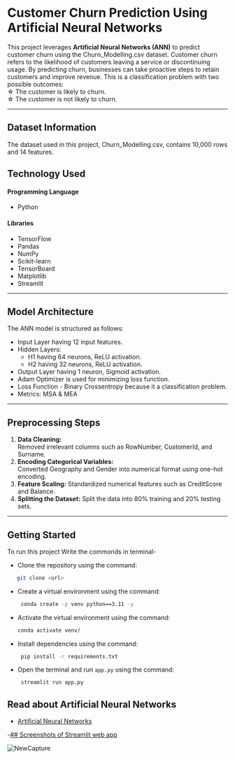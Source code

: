 # Customer Churn Prediction Using Artificial Neural Networks  

This project leverages **Artificial Neural Networks (ANN)** to predict customer churn using the Churn_Modelling.csv dataset. Customer churn refers to the likelihood of customers leaving a service or discontinuing usage. By predicting churn, businesses can take proactive steps to retain customers and improve revenue. This is a classification problem with two possible outcomes:  
&star; The customer is likely to churn.  
&star; The customer is not likely to churn.  

---

## Dataset Information  
The dataset used in this project, Churn_Modelling.csv, contains 10,000 rows and 14 features. 
## Technology Used  
 #### Programming Language
 - Python
  #### Libraries 
   - TensorFlow  
   - Pandas  
   - NumPy  
   - Scikit-learn  
   - TensorBoard  
   - Matplotlib  
   - Streamlit  

---

## Model Architecture  
The ANN model is structured as follows:  
- Input Layer having 12 input features.  
- Hidden Layers: 
  -  H1 having 64 neurons, ReLU activation.  
  - H2 having 32 neurons, ReLU activation.  
- Output Layer having 1 neuron, Sigmoid activation.  
- Adam Optimizer is used for minimizing loss function. 
- Loss Function - Binary Crossentropy because it a classification problem.
- Metrics: MSA & MEA 

---

## Preprocessing Steps  
1. **Data Cleaning:**  
   Removed irrelevant columns such as RowNumber, CustomerId, and Surname.  
2. **Encoding Categorical Variables:**  
   Converted Geography and Gender into numerical format using one-hot encoding.  
3. **Feature Scaling:** 
   Standardized numerical features such as CreditScore and Balance.  
4. **Splitting the Dataset:** 
   Split the data into 80% training and 20% testing sets.  

---

## Getting Started

To run this project Write the commonds in terminal-

- Clone the repository using the command:  
```bash
   git clone <url> 
``` 
- Create a virtual environment using the command: 
  ``` bash
   conda create -p venv python==3.11 -y
  ```   
- Activate the virtual environment using the command: 
   ```bash
   conda activate venv/
   ```  
- Install dependencies using the command:  
  ``` bash
   pip install -r requirements.txt
   ```  
- Open the terminal and run `app.py` using the command:  
  ``` bash
   streamlit run app.py
   ```


## Read about Artificial Neural Networks 

 - [Artificial Neural Networks](https://medium.com/machine-learning-researcher/artificial-neural-network-ann-4481fa33d85a)
 

-[## Screenshots of Streamlit web app]()

![NewCapture](https://github.com/user-attachments/assets/1a1b4a68-766a-4ba6-8121-0e0390b9d976)
